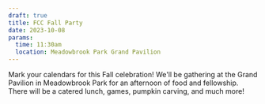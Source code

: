 ```yaml
---
draft: true
title: FCC Fall Party
date: 2023-10-08
params:
  time: 11:30am
  location: Meadowbrook Park Grand Pavilion
---
```

Mark your calendars for this Fall celebration! We'll be gathering at the Grand Pavilion in Meadowbrook Park for an afternoon of food and fellowship. There will be a catered lunch, games, pumpkin carving, and much more!

<!--more-->
